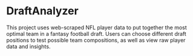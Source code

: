 # DraftAnalyzer
This project uses web-scraped NFL player data to put together the most optimal team in a fantasy football draft. Users can choose different draft positions to test possible team compositions, as well as view raw player data and insights. 

